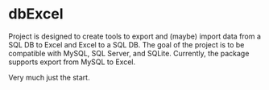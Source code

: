 # dbExcel

Project is designed to create tools to export and (maybe) import data from a SQL DB to Excel and Excel to a SQL DB. The goal of the project is to be compatible with MySQL, SQL Server, and SQLite. Currently, the package supports export from MySQL to Excel.

Very much just the start. 

